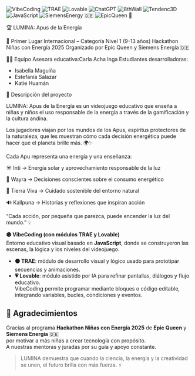 ![VibeCoding](https://img.shields.io/badge/VibeCoding-Platform-blueviolet)
![TRAE](https://img.shields.io/badge/TRAE-Visual%20Logic-orange)
![Lovable](https://img.shields.io/badge/Lovable-AI%20Assistant-pink)
![ChatGPT](https://img.shields.io/badge/ChatGPT-AI%20Prompts-green)
![8thWall](https://img.shields.io/badge/8th%20Wall-Augmented%20Reality-lightgrey)
![Tendenc3D](https://img.shields.io/badge/Tendenc-3D%20Modeling-blue)
![JavaScript](https://img.shields.io/badge/JavaScript-ES6-yellow)
![SiemensEnergy](https://img.shields.io/badge/Siemens%20Energy-Sponsor-purple) 🇩🇪
![EpicQueen](https://img.shields.io/badge/Epic%20Queen-Hackathon-purple) 💜


🏆 LUMINA: Apus de la Energía

🥇 Primer Lugar Internacional – Categoría Nivel 1 (9-13 años)
Hackathon Niñas con Energía 2025
Organizado por Epic Queen y Siemens Energía 🇩🇪

👩‍🏫 Equipo
Asesora educativa:Carla Acha Inga
Estudiantes desarrolladoras:
- Isabella Maguiña
- Estefanía Salazar
- Katie Huamán

🧠 Descripción del proyecto

LUMINA: Apus de la Energía es un videojuego educativo que enseña a niñas y niños el uso responsable de la energía a través de la gamificación y la cultura andina.

Los jugadores viajan por los mundos de los Apus, espíritus protectores de la naturaleza, que les muestran cómo cada decisión energética puede hacer que el planeta brille más. 🌍✨

Cada Apu representa una energía y una enseñanza:

☀️ Inti → Energía solar y aprovechamiento responsable de la luz

💨 Wayra → Decisiones conscientes sobre el consumo energético

🌱 Tierra Viva → Cuidado sostenible del entorno natural

🔊 Kallpuna → Historias y reflexiones que inspiran acción

“Cada acción, por pequeña que parezca, puede encender la luz del mundo.” 💡


**🟣 VibeCoding (con módulos TRAE y Lovable)**  
Entorno educativo visual basado en **JavaScript**, donde se construyeron las escenas, la lógica y los niveles del videojuego.  
- **🟠 TRAE**: módulo de desarrollo visual y lógico usado para prototipar secuencias y animaciones.  
- **💗 Lovable**: módulo asistido por IA para refinar pantallas, diálogos y flujo educativo.  
VibeCoding permite programar mediante bloques o código editable, integrando variables, bucles, condiciones y eventos.


## 💜 Agradecimientos  

Gracias al programa **Hackathon Niñas con Energía 2025** de **Epic Queen** y **Siemens Energía** 🇩🇪  
por motivar a más niñas a crear tecnología con propósito.  
A nuestras mentoras y juradas por su guía y apoyo constante.  

> LUMINA demuestra que cuando la ciencia, la energía y la creatividad se unen, el futuro brilla con más fuerza. ⚡

